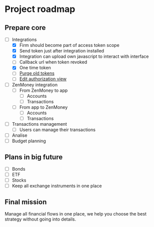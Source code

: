 # Project roadmap

## Prepare core
- [ ] Integrations
  - [x] Firm should become part of access token scope
  - [x] Send token just after integration installed
  - [x] Integration can upload own javascript to interact with interface
  - [ ] Callback url when token revoked
  - [x] One time token
  - [ ] [Purge old tokens](https://laravel.com/docs/8.x/passport#events)
  - [ ] [Edit authorization view](https://laravel.com/docs/8.x/passport#approving-the-request)
- [ ] ZenMoney integration
  - [ ] From ZenMoney to app
    - [ ] Accounts
    - [ ] Transactions
  - [ ] From app to ZenMoney 
    - [ ] Accounts
    - [ ] Transactions
- [ ] Transactions management
    - [ ] Users can manage their transactions
- [ ] Analise
- [ ] Budget planning

## Plans in big future
- [ ] Bonds
- [ ] ETF
- [ ] Stocks
- [ ] Keep all exchange instruments in one place

## Final mission

Manage all financial flows in one place,
we help you choose the best strategy
without going into details.
